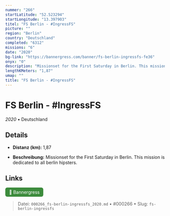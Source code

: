 ```yaml
---
nummer: "266"
startLatitude: "52.523294"
startLongitude: "13.397903"
titel: "FS Berlin - #IngressFS"
picture: ""
region: "Berlin"
country: "Deutschland"
completed: "6312"
missions: "6"
date: "2020"
bg-link: "https://bannergress.com/banner/fs-berlin-ingressfs-fe36"
onyx: "0"
description: "Missionset for the First Saturday in Berlin. This mission is dedicated to all berlin hipsters."
lengthKMeters: "1,87"
umap: ""
title: "FS Berlin - #IngressFS"
---
```

# FS Berlin - #IngressFS

*2020* • Deutschland



## Details
- **Distanz (km):** 1,87



- **Beschreibung:** Missionset for the First Saturday in Berlin. This mission is dedicated to all berlin hipsters.


## Links
<div style="margin-top: 0.5em;">
<a href="https://bannergress.com/banner/fs-berlin-ingressfs-fe36" target="_blank" style="display:inline-block;margin-right:8px;padding:6px 12px;background-color:#3c8b3c;color:white;text-decoration:none;border-radius:6px;">🔗 Bannergress</a>

</div>


> Datei: `000266_fs-berlin-ingressfs_2020.md` • #000266 • Slug: `fs-berlin-ingressfs`
